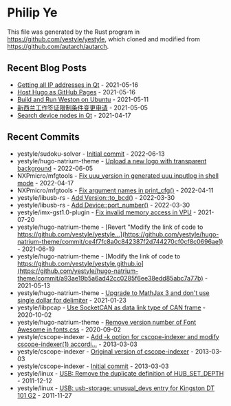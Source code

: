 
# Philip Ye

This file was generated by the Rust program in
https://github.com/yestyle/yestyle, which cloned and modified from
https://github.com/autarch/autarch.

## Recent Blog Posts

- [Getting all IP addresses in Qt](https://blog.lancitou.net/getting-all-ip-addresses-in-qt/) - 2021-05-16
- [Host Hugo as GitHub Pages](https://blog.lancitou.net/host-hugo-as-github-pages/) - 2021-05-16
- [Build and Run Weston on Ubuntu](https://blog.lancitou.net/build-and-run-weston-on-ubuntu/) - 2021-05-11
- [新西兰工作签证限制条件变更申请](https://blog.lancitou.net/voc-of-work-visa/) - 2021-05-05
- [Search device nodes in Qt](https://blog.lancitou.net/search-device-nodes-in-qt/) - 2021-04-17


## Recent Commits

- yestyle/sudoku-solver - [Initial commit](https://github.com/yestyle/sudoku-solver/commit/8c6d804a7e50c24578f8db1027bdeca9d37247d3) - 2022-06-13
- yestyle/hugo-natrium-theme - [Upload a new logo with transparent background](https://github.com/yestyle/hugo-natrium-theme/commit/942311e76df68aebce592156d990d85871e94265) - 2022-06-05
- NXPmicro/mfgtools - [Fix uuu_version in generated uuu.inputlog in shell mode](https://github.com/NXPmicro/mfgtools/commit/1dc59a15bae7f52e70c8d5b7b790bcfd7960bdaa) - 2022-04-17
- NXPmicro/mfgtools - [Fix argument names in print_cfg()](https://github.com/NXPmicro/mfgtools/commit/f4578c351ed167aeafa3001e7042b2c0210155df) - 2022-04-11
- yestyle/libusb-rs - [Add Version::to_bcd()](https://github.com/yestyle/libusb-rs/commit/7870453a8eedfbc89594ba8abd72ba89c43b3fb9) - 2022-03-30
- yestyle/libusb-rs - [Add Device::port_number()](https://github.com/yestyle/libusb-rs/commit/afe6be24cb8998d5bab0ea595b23fe401c6612ec) - 2022-03-30
- yestyle/imx-gst1.0-plugin - [Fix invalid memory access in VPU](https://github.com/yestyle/imx-gst1.0-plugin/commit/9cff161193e9a119deda97a510841cc072451967) - 2021-07-20
- yestyle/hugo-natrium-theme - [Revert &quot;Modify the link of code to https://github.com/yestyle/yestyle…](https://github.com/yestyle/hugo-natrium-theme/commit/ce4f7fc8a0c842387f2d744270cf0cf8c0696ae1) - 2021-06-19
- yestyle/hugo-natrium-theme - [Modify the link of code to https://github.com/yestyle/yestyle.github.io](https://github.com/yestyle/hugo-natrium-theme/commit/a93ae19b5a6ad42cc0285f6ee38edd85abc7a77b) - 2021-05-13
- yestyle/hugo-natrium-theme - [Upgrade to MathJax 3 and don&#39;t use single dollar for delimiter](https://github.com/yestyle/hugo-natrium-theme/commit/7b05ab24bc649a2079c2a47d1991481cbf5e50ec) - 2021-01-23
- yestyle/libpcap - [Use SocketCAN as data link type of CAN frame](https://github.com/yestyle/libpcap/commit/4e709dcd1de7c25aac4acc8135f7f1889ce2a185) - 2020-10-02
- yestyle/hugo-natrium-theme - [Remove version number of Font Awesome in fonts.css](https://github.com/yestyle/hugo-natrium-theme/commit/25847126b295eceb6836b4f0c45de02b3bc95754) - 2020-09-02
- yestyle/cscope-indexer - [Add -k option for cscope-indexer and modify cscope-indexer(1) accordi…](https://github.com/yestyle/cscope-indexer/commit/261e5fa77ceb8641174024ef42836e56c3c984b0) - 2013-03-03
- yestyle/cscope-indexer - [Original version of cscope-indexer](https://github.com/yestyle/cscope-indexer/commit/f0d45212d29f225656c17b910b7301999136b9a3) - 2013-03-03
- yestyle/cscope-indexer - [Initial commit](https://github.com/yestyle/cscope-indexer/commit/c48aab09309caa86ca5ede658ba81f4cf04d9976) - 2013-03-03
- yestyle/linux - [USB: Remove the duplicate definition of HUB_SET_DEPTH](https://github.com/yestyle/linux/commit/c91043adaf50ef13609003120f3471783460fb71) - 2011-12-12
- yestyle/linux - [USB: usb-storage: unusual_devs entry for Kingston DT 101 G2](https://github.com/yestyle/linux/commit/cec28a5428793b6bc64e56687fb239759d6da74e) - 2011-11-27


